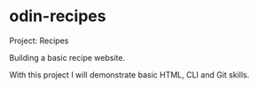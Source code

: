 # odin-recipes
Project: Recipes

Building a basic recipe website.

With this project I will demonstrate basic HTML, CLI and Git skills.